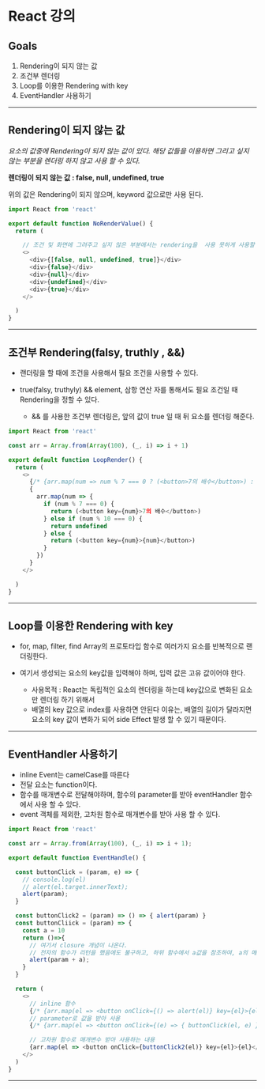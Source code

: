 # React 강의 

## Goals
  1. Rendering이 되지 않는 값
  1. 조건부 렌더링
  1. Loop를 이용한 Rendering with key
  1. EventHandler 사용하기

--- 

## **Rendering이 되지 않는 값**

_요소의 값중에 Rendering이 되지 않는 값이 있다. 해당 값들을 이용하면 그리고 싶지 않는 부분을 렌더링 하지 않고 사용 할 수 있다._

**렌더링이 되지 않는 값 : false, null, undefined, true**

위의 값은 Rendering이 되지 않으며, keyword 값으로만 사용 된다.


```js 
import React from 'react'

export default function NoRenderValue() {
  return (

    // 조건 및 화면에 그려주고 싶지 않은 부분에서는 rendering을  사용 못하게 사용할 수 있다.
    <>
      <div>{[false, null, undefined, true]}</div>
      <div>{false}</div>
      <div>{null}</div>
      <div>{undefined}</div>
      <div>{true}</div>
    </>

  )
}
```

--- 


## **조건부 Rendering(falsy, truthly , &&)**

- 랜더링을 할 때에 조건을 사용해서 필요 조건을 사용할 수 있다. 
  
- true(falsy, truthyly) && element, 삼항 연산 자를 통해서도 필요 조건일 때 Rendering을 정할 수 있다.
  -  && 를 사용한 조건부 렌더링은, 앞의 값이 true 일 때 뒤 요소를 렌더링 해준다.
  

```js
import React from 'react'

const arr = Array.from(Array(100), (_, i) => i + 1)

export default function LoopRender() {
  return (
    <>
      {/* {arr.map(num => num % 7 === 0 ? (<button>7의 배수</button>) : (num % 10 === 0 ? undefined : <button>{num}</button>))} */}
      {
        arr.map(num => {
          if (num % 7 === 0) {
            return (<button key={num}>7의 배수</button>)
          } else if (num % 10 === 0) {
            return undefined
          } else {
            return (<button key={num}>{num}</button>)
          }
        })
      }
    </>

  )
}
```

--- 

## **Loop를 이용한 Rendering with key**

- for, map, filter, find Array의 프로토타입 함수로 여러가지 요소를 반복적으로 랜더링한다. 
  
- 여기서 생성되는 요소의 key값을 입력해야 하며, 입력 값은 고유 값이어야 한다. 
  - 사용목적 : React는 독립적인 요소의 렌더링을 하는데 key값으로 변화된 요소만 렌더링 하기 위해서
  - 배열의 key 값으로 index를 사용하면 안된다 이유는, 배열의 길이가 달라지면 요소의 key 값이 변화가 되어 side Effect 발생 할 수 있기 때문이다. 


--- 

## **EventHandler 사용하기**

- inline Event는 camelCase를 따른다 
- 전달 요소는 function이다. 
- 함수를 매개변수로 전달해야하며, 함수의 parameter를 받아 eventHandler 함수에서 사용 할 수 있다. 
- event 객체를 제외한, 고차원 함수로 매개변수를 받아 사용 할 수 있다. 

```js 
import React from 'react'

const arr = Array.from(Array(100), (_, i) => i + 1);

export default function EventHandle() {

  const buttonClick = (param, e) => {
    // console.log(el)
    // alert(el.target.innerText);
    alert(param);
  }

  const buttonClick2 = (param) => () => { alert(param) }
  const buttonCliick = (param) => {
    const a = 10
    return ()=>{
      // 여기서 closure 개념이 나온다.
      // 전자의 함수가 리턴을 했음에도 불구하고, 하위 함수에서 a값을 참조하여, a의 메모리가 유지 되는 상태를 closure 라고 한다.
      alert(param + a);
    } 
  }

  return (
    <>
      // inline 함수
      {/* {arr.map(el => <button onClick={() => alert(el)} key={el}>{el}</button>)} */}
      // parameter로 값을 받아 사용
      {/* {arr.map(el => <button onClick={(e) => { buttonClick(el, e) }} key={el}>{el}</button>)} */}

      // 고차원 함수로 매개변수 받아 사용하는 내용
      {arr.map(el => <button onClick={buttonClick2(el)} key={el}>{el}</button>)}
    </>
  )
}

```

---